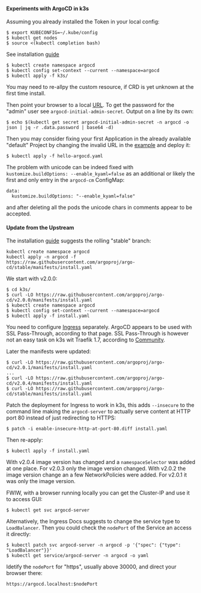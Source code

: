 #### Experiments with ArgoCD in k3s

Assuming you already installed the Token in your local config:

    $ export KUBECONFIG=~/.kube/config
    $ kubectl get nodes
    $ source <(kubectl completion bash)

See installation
[guide](https://argoproj.github.io/argo-cd/getting_started)

    $ kubectl create namespace argocd
    $ kubectl config set-context --current --namespace=argocd
    $ kubectl apply -f k3s/

You may need to re-allpy the custom resource, if CRD is yet unknown at
the first time install.

Then point  your browser  to a  local [URL](https://argocd.localhost).
To    get     the    password    for    the     "admin"    user    see
``argocd-initial-admin-secret``. Output on a line by its own:

    $ echo $(kubectl get secret argocd-initial-admin-secret -n argocd -o json | jq -r .data.password | base64 -d)

Then you  may consider  fixing your first  Application in  the already
available  "default"  Project  by  changing the  invalid  URL  in  the
[example](hello-argocd.yaml) and deploy it:

    $ kubectl apply -f hello-argocd.yaml

The    problem   with    unicode    can   be    indeed   fixed    with
``kustomize.buildOptions: --enable_kyaml=false``  as an  additional or
likely the first and only entry in the ``argocd-cm`` ConfigMap:

    data:
      kustomize.buildOptions: "--enable_kyaml=false"

and after deleting  all the pods the unicode chars  in comments appear
to be accepted.

#### Update from the Upstream

The installation
[guide](https://argoproj.github.io/argo-cd/getting_started/) suggests
the rolling "stable" branch:

    kubectl create namespace argocd
	kubectl apply -n argocd -f https://raw.githubusercontent.com/argoproj/argo-cd/stable/manifests/install.yaml

We start with v2.0.0:

    $ cd k3s/
    $ curl -LO https://raw.githubusercontent.com/argoproj/argo-cd/v2.0.0/manifests/install.yaml
    $ kubectl create namespace argocd
    $ kubectl config set-context --current --namespace=argocd
    $ kubectl apply -f install.yaml

You need to configure
[Ingress](https://argoproj.github.io/argo-cd/operator-manual/ingress/)
separately.  ArgoCD appears to be used with SSL Pass-Through,
according to that page.  SSL Pass-Through is however not an easy task
on k3s wit Traefik 1.7, according to
[Community](https://community.traefik.io/t/tls-passthrough-with-sni-and-k3s/1437).

Later the manifests were updated:

    $ curl -LO https://raw.githubusercontent.com/argoproj/argo-cd/v2.0.1/manifests/install.yaml
    ...
    $ curl -LO https://raw.githubusercontent.com/argoproj/argo-cd/v2.0.4/manifests/install.yaml
    $ curl -LO https://raw.githubusercontent.com/argoproj/argo-cd/stable/manifests/install.yaml

Patch  the  deployment   for  Ingress  to  work  in   k3s,  this  adds
``--insecure``  to the  command line  making the  ``argocd-server`` to
actually serve content at HTTP port  80 instead of just redirecting to
HTTPS:

    $ patch -i enable-insecure-http-at-port-80.diff install.yaml

Then re-apply:

    $ kubectl apply -f install.yaml

With v2.0.4 image version has  changed and a ``namespaceSelector`` was
added at one  place. For v2.0.3 only the image  version changed.  With
v2.0.2 the image  version change an a few  NetworkPolicies were added.
For v2.0.1 it was only the image version.

FWIW, with  a browser running locally  you can get the  Cluster-IP and
use it to access GUI:

    $ kubectl get svc argocd-server

Alternatively, the Ingress Docs suggests to change the service type to
``LoadBalancer``.   Then  you  could  check the  ``nodePort``  of  the
Service an access it directly:

    $ kubectl patch svc argocd-server -n argocd -p '{"spec": {"type": "LoadBalancer"}}'
    $ kubectl get service/argocd-server -n argocd -o yaml

Idetify the ``nodePort`` for "https", usually above 30000, and direct
your browser there:

    https://argocd.localhost:$nodePort
